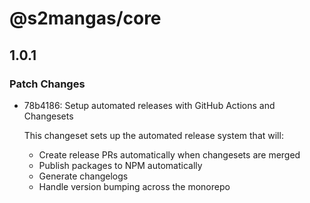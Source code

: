 # @s2mangas/core

## 1.0.1

### Patch Changes

- 78b4186: Setup automated releases with GitHub Actions and Changesets

  This changeset sets up the automated release system that will:
  - Create release PRs automatically when changesets are merged
  - Publish packages to NPM automatically
  - Generate changelogs
  - Handle version bumping across the monorepo
